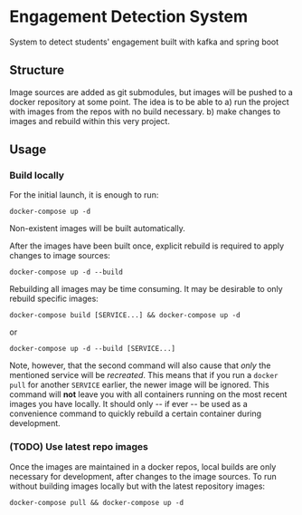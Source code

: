 # Engagement Detection System

System to detect students' engagement built with kafka and spring boot

## Structure

Image sources are added as git submodules, but images will be pushed to a docker repository at some point. 
The idea is to be able to 
  a) run the project with images from the repos with no build necessary.
  b) make changes to images and rebuild within this very project.

## Usage

### Build locally

For the initial launch, it is enough to run:

```
docker-compose up -d
```
Non-existent images will be built automatically.  

After the images have been built once, explicit rebuild is required to apply changes to image sources:

```
docker-compose up -d --build
```

Rebuilding all images may be time consuming. It may be desirable to only rebuild specific images:

```
docker-compose build [SERVICE...] && docker-compose up -d
```
or 

```
docker-compose up -d --build [SERVICE...]
```
Note, however, that the second command will also cause that *only* the mentioned service will be *recreated*.
This means that if you run a `docker pull` for another `SERVICE` earlier, the newer image will be ignored. 
This command will **not** leave you with all containers running on the most recent images you have locally.
It should only -- if ever -- be used as a convenience command to quickly rebuild a certain container during 
development.

### (TODO) Use latest repo images

Once the images are maintained in a docker repos, local builds are only necessary for development, 
after changes to the image sources. To run without building images locally but with the latest repository images:

```
docker-compose pull && docker-compose up -d
```
